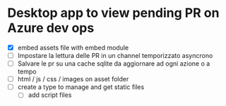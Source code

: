 # Desktop app to view pending PR on Azure dev ops

- [X] embed assets file with embed module
- [ ] Impostare la lettura delle PR in un channel temporizzato asyncrono
- [ ] Salvare le pr su una cache sqlite da aggiornare ad ogni azione o a tempo
- [ ] html / js / css / images on asset folder
- [ ] create a type to manage and get static files
    - [ ] add script files
